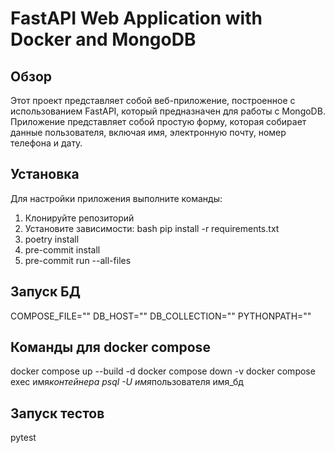# FastAPI Web Application with Docker and MongoDB

## Обзор

Этот проект представляет собой веб-приложение, построенное с использованием FastAPI, который предназначен для работы с MongoDB.
Приложение представляет собой простую форму, которая собирает данные пользователя, включая имя, электронную почту, номер телефона и дату.

## Установка

Для настройки приложения выполните команды:

1. Клонируйте репозиторий
2. Установите зависимости: bash pip install -r requirements.txt
3. poetry install
4. pre-commit install
5. pre-commit run --all-files

## Запуск БД

COMPOSE_FILE=""
DB_HOST=""
DB_COLLECTION=""
PYTHONPATH=""

## Команды для docker compose

docker compose up --build -d
docker compose down -v
docker compose exec имя*контейнера psql -U имя*пользователя имя_бд

## Запуск тестов

pytest
